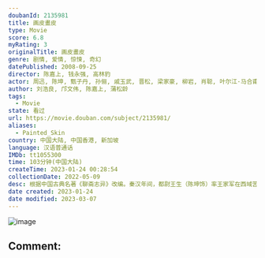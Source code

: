 ```yaml
---
doubanId: 2135981
title: 画皮畫皮
type: Movie
score: 6.8
myRating: 3
originalTitle: 画皮畫皮
genre: 剧情, 爱情, 惊悚, 奇幻
datePublished: 2008-09-25
director: 陈嘉上, 钱永强, 高林豹
actor: 周迅, 陈坤, 甄子丹, 孙俪, 戚玉武, 晋松, 梁家豪, 柳岩, 肖聪, 叶尔江·马合甫什, 谭安业, 闻洋, 赵长洲, 李奇龙, 曲大雷, 向恬冉, 韩振华, 金粮, 戴小轶, 陈敏渝, 王巧玉, 周恩恩, 金雁, 戚云鹏, 柳景溪
author: 刘浩良, 邝文伟, 陈嘉上, 蒲松龄
tags:
  - Movie
state: 看过
url: https://movie.douban.com/subject/2135981/
aliases:
  - Painted_Skin
country: 中国大陆, 中国香港, 新加坡
language: 汉语普通话
IMDb: tt1055300
time: 103分钟(中国大陆)
createTime: 2023-01-24 00:28:54
collectionDate: 2022-05-09
desc: 根据中国古典名著《聊斋志异》改编。秦汉年间，都尉王生（陈坤饰）率王家军在西域苦战，并救回一女子小唯（周迅饰）。王生并没有看到在他到来之前，小唯刚刚吞食完人心以保持人形。九霄美狐小唯对王生一见钟情...
date created: 2023-01-24
date modified: 2023-03-07
---
```


![image](p462058001.jpg)

Comment:
---

